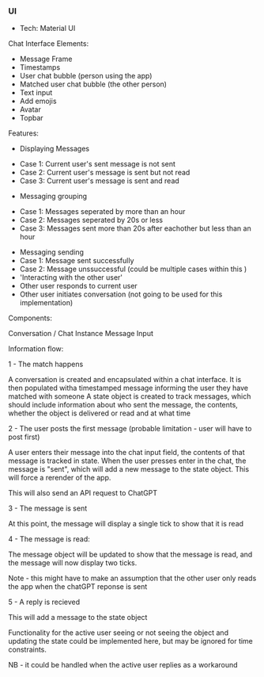 ### UI

- Tech: Material UI

Chat Interface Elements:

- Message Frame
- Timestamps
- User chat bubble (person using the app)
- Matched user chat bubble (the other person)
- Text input
- Add emojis
- Avatar
- Topbar

Features:

- Displaying Messages

* Case 1: Current user's sent message is not sent
* Case 2: Current user's message is sent but not read
* Case 3: Current user's message is sent and read

- Messaging grouping

* Case 1: Messages seperated by more than an hour
* Case 2: Messages seperated by 20s or less
* Case 3: Messages sent more than 20s after eachother but less than an hour

- Messaging sending
- Case 1: Message sent successfully
- Case 2: Message unssuccessful (could be multiple cases within this )
- 'Interacting with the other user'
- Other user responds to current user
- Other user initiates conversation (not going to be used for this implementation)

Components:

Conversation / Chat Instance
Message Input

Information flow:

1 - The match happens

A conversation is created and encapsulated within a chat interface.
It is then populated witha timestamped message informing the user they have matched with someone
A state object is created to track messages, which should include information about who sent the message, the contents, whether the object is delivered or read and at what time

2 - The user posts the first message (probable limitation - user will have to post first)

A user enters their message into the chat input field, the contents of that message is tracked in state. When the user presses enter in the chat, the message is "sent", which will add a new message to the state object. This will force a rerender of the app.

This will also send an API request to ChatGPT

3 - The message is sent

At this point, the message will display a single tick to show that it is read

4 - The message is read:

The message object will be updated to show that the message is read, and the message will now display two ticks.

Note - this might have to make an assumption that the other user only reads the app when the chatGPT reponse is sent

5 - A reply is recieved

This will add a message to the state object

Functionality for the active user seeing or not seeing the object and updating the state could be implemented here, but may be ignored for time constraints.

NB - it could be handled when the active user replies as a workaround
